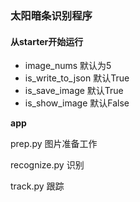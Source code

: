 ### 太阳暗条识别程序

#### 从starter开始运行

- image_nums  默认为5
- is_write_to_json 默认True
- is_save_image 默认True
- is_show_image 默认False

**app**

prep.py 图片准备工作

recognize.py 识别

track.py 跟踪